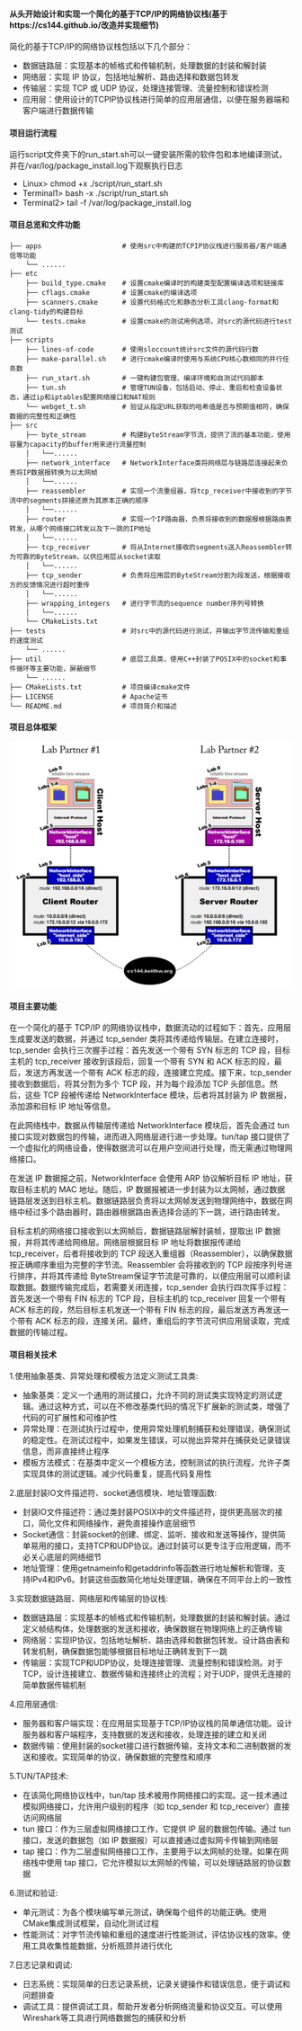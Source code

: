 #### 从头开始设计和实现一个简化的基于TCP/IP的网络协议栈(基于https://cs144.github.io/改造并实现细节)

简化的基于TCP/IP的网络协议栈包括以下几个部分：
- 数据链路层：实现基本的帧格式和传输机制，处理数据的封装和解封装
- 网络层：实现 IP 协议，包括地址解析、路由选择和数据包转发
- 传输层：实现 TCP 或 UDP 协议，处理连接管理、流量控制和错误检测
- 应用层：使用设计的TCPIP协议栈进行简单的应用层通信，以便在服务器端和客户端进行数据传输

#### 项目运行流程
运行script文件夹下的run_start.sh可以一键安装所需的软件包和本地编译测试，并在/var/log/package_install.log下观察执行日志
- Linux> chmod +x ./script/run_start.sh
- Terminal1> bash -x ./script/run_start.sh
- Terminal2> tail -f /var/log/package_install.log

#### 项目总览和文件功能
```
├── apps                    # 使用src中构建的TCPIP协议栈进行服务器/客户端通信等功能
    └── ......
├── etc
    ├── build_type.cmake    # 设置cmake编译时的构建类型配置编译选项和链接库
    ├── cflags.cmake        # 设置cmake的编译选项
    ├── scanners.cmake      # 设置代码格式化和静态分析工具clang-format和clang-tidy的构建目标
    └── tests.cmake         # 设置cmake的测试用例选项，对src的源代码进行test测试
├── scripts
    ├── lines-of-code       # 使用sloccount统计src文件的源代码行数
    ├── make-parallel.sh    # 进行cmake编译时使用与系统CPU核心数相同的并行任务数
    ├── run_start.sh        # 一键构建包管理、编译环境和自测试代码脚本
    ├── tun.sh              # 管理TUN设备，包括启动、停止、重启和检查设备状态，通过ip和iptables配置网络接口和NAT规则
    └── webget_t.sh         # 验证从指定URL获取的哈希值是否与预期值相符，确保数据的完整性和正确性
├── src
    ├── byte_stream         # 构建ByteStream字节流，提供了流的基本功能，使用容量为capacity的buffer用来进行流量控制
    │   └──......
    ├── network_interface   # NetworkInterface类将网络层与链路层连接起来负责将IP数据报转换为以太网帧
    │   └──......
    ├── reassembler         # 实现一个流重组器，将tcp_receiver中接收到的字节流中的segments拼接还原为其原本正确的顺序
    │   └──......
    ├── router              # 实现一个IP路由器，负责将接收到的数据报根据路由表转发，从哪个网络接口转发以及下一跳的IP地址
    │   └──......
    ├── tcp_receiver        # 将从Internet接收的segments送入Reassembler转为可靠的ByteStream，以供应用层从socket读取
    │   └──......
    ├── tcp_sender          # 负责将应用层的ByteStream分割为段发送，根据接收方的反馈情况进行超时重传
    │   └──......
    ├── wrapping_integers   # 进行字节流的sequence number序列号转换
    │   └──......
    └── CMakeLists.txt
├── tests                   # 对src中的源代码进行测试，并输出字节流传输和重组的速度测试
    └── ......
├── util                    # 底层工具类，使用C++封装了POSIX中的socket和事件循环等主要功能，屏蔽细节
    └── ......
├── CMakeLists.txt          # 项目编译cmake文件
├── LICENSE                 # Apache证书
└── README.md               # 项目简介和描述
```

#### 项目总体框架
![项目框架概览](./tcpip_network_protocol_stack.png)

#### 项目主要功能

在一个简化的基于 TCP/IP 的网络协议栈中，数据流动的过程如下：首先，应用层生成要发送的数据，并通过 tcp_sender 类将其传递给传输层。在建立连接时，tcp_sender 会执行三次握手过程：首先发送一个带有 SYN 标志的 TCP 段，目标主机的 tcp_receiver 接收到该段后，回复一个带有 SYN 和 ACK 标志的段，最后，发送方再发送一个带有 ACK 标志的段，连接建立完成。接下来，tcp_sender 接收到数据后，将其分割为多个 TCP 段，并为每个段添加 TCP 头部信息。然后，这些 TCP 段被传递给 NetworkInterface 模块，后者将其封装为 IP 数据报，添加源和目标 IP 地址等信息。

在此网络栈中，数据从传输层传递给 NetworkInterface 模块后，首先会通过 tun 接口实现对数据包的传输，进而进入网络层进行进一步处理。tun/tap 接口提供了一个虚拟化的网络设备，使得数据流可以在用户空间进行处理，而无需通过物理网络接口。

在发送 IP 数据报之前，NetworkInterface 会使用 ARP 协议解析目标 IP 地址，获取目标主机的 MAC 地址。随后，IP 数据报被进一步封装为以太网帧，通过数据链路层发送到目标主机。数据链路层负责将以太网帧发送到物理网络中，数据在网络中经过多个路由器时，路由器根据路由表选择合适的下一跳，进行路由转发。

目标主机的网络接口接收到以太网帧后，数据链路层解封装帧，提取出 IP 数据报，并将其传递给网络层。网络层根据目标 IP 地址将数据报传递给 tcp_receiver，后者将接收到的 TCP 段送入重组器（Reassembler），以确保数据按正确顺序重组为完整的字节流。Reassembler 会将接收到的 TCP 段按序列号进行排序，并将其传递给 ByteStream保证字节流是可靠的，以便应用层可以顺利读取数据。数据传输完成后，若需要关闭连接，tcp_sender 会执行四次挥手过程：首先发送一个带有 FIN 标志的 TCP 段，目标主机的 tcp_receiver 回复一个带有 ACK 标志的段，然后目标主机发送一个带有 FIN 标志的段，最后发送方再发送一个带有 ACK 标志的段，连接关闭。最终，重组后的字节流可供应用层读取，完成数据的传输过程。

#### 项目相关技术
1.使用抽象基类、异常处理和模板方法定义测试工具类:
- 抽象基类：定义一个通用的测试接口，允许不同的测试类实现特定的测试逻辑。通过这种方式，可以在不修改基类代码的情况下扩展新的测试类，增强了代码的可扩展性和可维护性
- 异常处理：在测试执行过程中，使用异常处理机制捕获和处理错误，确保测试的稳定性。在测试过程中，如果发生错误，可以抛出异常并在捕获处记录错误信息，而非直接终止程序
- 模板方法模式：在基类中定义一个模板方法，控制测试的执行流程，允许子类实现具体的测试逻辑。减少代码重复，提高代码复用性

2.底层封装IO文件描述符、socket通信模块、地址管理函数:
- 封装IO文件描述符：通过类封装POSIX中的文件描述符，提供更高层次的接口，简化文件和网络操作，避免直接操作底层细节
- Socket通信：封装socket的创建、绑定、监听、接收和发送等操作，提供简单易用的接口，支持TCP和UDP协议。通过封装可以更专注于应用逻辑，而不必关心底层的网络细节
- 地址管理：使用getnameinfo和getaddrinfo等函数进行地址解析和管理，支持IPv4和IPv6。封装这些函数简化地址处理逻辑，确保在不同平台上的一致性

3.实现数据链路层、网络层和传输层的协议栈:
- 数据链路层：实现基本的帧格式和传输机制，处理数据的封装和解封装。通过定义帧结构体，处理数据的发送和接收，确保数据在物理网络上的正确传输
- 网络层：实现IP协议，包括地址解析、路由选择和数据包转发。设计路由表和转发机制，确保数据包能够根据目标地址正确转发到下一跳
- 传输层：实现TCP和UDP协议，处理连接管理、流量控制和错误检测。对于TCP，设计连接建立、数据传输和连接终止的流程；对于UDP，提供无连接的简单数据传输机制

4.应用层通信:
- 服务器和客户端实现：在应用层实现基于TCP/IP协议栈的简单通信功能。设计服务器和客户端程序，支持数据的发送和接收，处理连接的建立和关闭
- 数据传输：使用封装的socket接口进行数据传输，支持文本和二进制数据的发送和接收。实现简单的协议，确保数据的完整性和顺序

5.TUN/TAP技术:
- 在该简化网络协议栈中，tun/tap 技术被用作网络接口的实现。这一技术通过模拟网络接口，允许用户级别的程序（如 tcp_sender 和 tcp_receiver）直接访问网络层
- tun 接口：作为三层虚拟网络接口工作，它提供 IP 层的数据包传输。通过 tun 接口，发送的数据包（如 IP 数据报）可以直接通过虚拟网卡传输到网络层
- tap 接口：作为二层虚拟网络接口工作，主要用于以太网帧的处理。如果在网络栈中使用 tap 接口，它允许模拟以太网帧的传输，可以处理链路层的协议数据

6.测试和验证:
- 单元测试：为各个模块编写单元测试，确保每个组件的功能正确。使用CMake集成测试框架，自动化测试过程
- 性能测试：对字节流传输和重组的速度进行性能测试，评估协议栈的效率。使用工具收集性能数据，分析瓶颈并进行优化

7.日志记录和调试:
- 日志系统：实现简单的日志记录系统，记录关键操作和错误信息，便于调试和问题排查
- 调试工具：提供调试工具，帮助开发者分析网络流量和协议交互。可以使用Wireshark等工具进行网络数据包的捕获和分析
